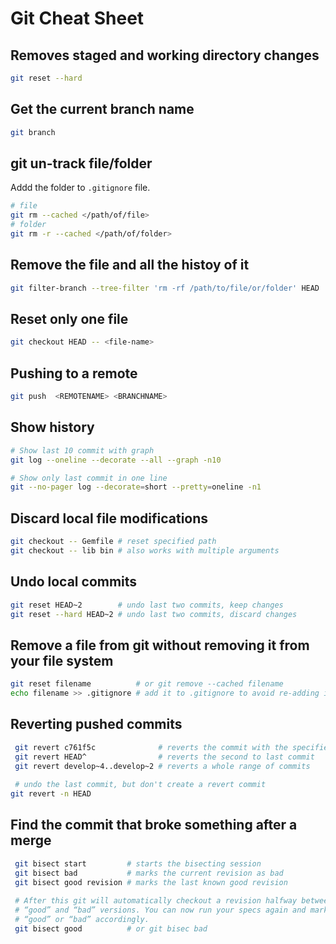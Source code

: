 # Git Cheat Sheet

## Removes staged and working directory changes

```bash
git reset --hard
```

## Get the current branch name

```bash
git branch
```

## git un-track file/folder

Addd the folder to `.gitignore` file.

```bash
# file
git rm --cached </path/of/file>
# folder
git rm -r --cached </path/of/folder>
```

## Remove the file and all the histoy of it

```bash
git filter-branch --tree-filter 'rm -rf /path/to/file/or/folder' HEAD
```

## Reset only one file

```bash
git checkout HEAD -- <file-name>
```

## Pushing to a remote

```sh
git push  <REMOTENAME> <BRANCHNAME> 
```

## Show history

```bash
# Show last 10 commit with graph
git log --oneline --decorate --all --graph -n10
```

```bash
# Show only last commit in one line
git --no-pager log --decorate=short --pretty=oneline -n1
```

## Discard local file modifications

```sh
git checkout -- Gemfile # reset specified path 
git checkout -- lib bin # also works with multiple arguments
```

## Undo local commits

```sh
git reset HEAD~2        # undo last two commits, keep changes
git reset --hard HEAD~2 # undo last two commits, discard changes  
```

## Remove a file from git without removing it from your file system

```sh
git reset filename          # or git remove --cached filename
echo filename >> .gitignore # add it to .gitignore to avoid re-adding it
```

## Reverting pushed commits

```sh
 git revert c761f5c              # reverts the commit with the specified id
 git revert HEAD^                # reverts the second to last commit
 git revert develop~4..develop~2 # reverts a whole range of commits
 
 # undo the last commit, but don't create a revert commit 
git revert -n HEAD
```

## Find the commit that broke something after a merge

```sh
 git bisect start         # starts the bisecting session
 git bisect bad           # marks the current revision as bad
 git bisect good revision # marks the last known good revision
 
 # After this git will automatically checkout a revision halfway between the known 
 # “good” and “bad” versions. You can now run your specs again and mark the commit as 
 # “good” or “bad” accordingly.
 git bisect good          # or git bisec bad
```

